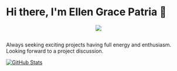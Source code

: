 # Hi there, I'm Ellen Grace Patria 👋

<div align="center">
  <a href="https://github.com/blckclov3r"><img src="https://readme-typing-svg.herokuapp.com/?lines=Consistent;Persistent;Creative;Detail-oriented;Always%20learning%20new%20tech&font=Pacifico&center=true&width=650&height=120&color=e75480&vCenter=true&size=45%22"></a>
</div>


##

<p>Always seeking exciting projects having full energy and enthusiasm. Looking forward to a project discussion.</p>


[![GitHub Stats](https://github-readme-stats.vercel.app/api?username=ellengracepatria4&&show_icons=true)](https://github.com/ellengracepatria4)


